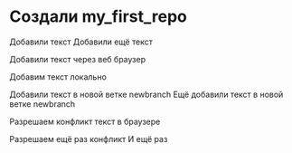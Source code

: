 ﻿# Создали my_first_repo

Добавили текст
Добавили ещё текст

Добавили текст через веб браузер

Добавим текст локально

Добавили текст в новой ветке newbranch
Ещё добавили текст в новой ветке newbranch

Разрешаем конфликт текст в браузере

Разрешаем ещё раз конфликт
И ещё раз

